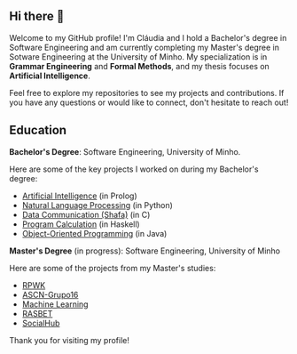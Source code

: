 ## Hi there 👋
Welcome to my GitHub profile!
I'm Cláudia and I hold a Bachelor's degree in Software Engineering and am currently completing my Master's degree in Sotware Engineering at the University of Minho. My specialization is in **Grammar Engineering** and **Formal Methods**, and my thesis focuses on **Artificial Intelligence**.

Feel free to explore my repositories to see my projects and contributions. If you have any questions or would like to connect, don't hesitate to reach out!

## Education

**Bachelor's Degree**: Software Engineering, University of Minho.

Here are some of the key projects I worked on during my Bachelor's degree:

- [Artificial Intelligence](https://github.com/Claudia54/Prolog-AI) (in Prolog)
- [Natural Language Processing](https://github.com/Claudia54/PL) (in Python)
- [Data Communication (Shafa)](https://github.com/Claudia54/Shafa) (in C)
- [Program Calculation](https://github.com/Claudia54/CP) (in Haskell)
- [Object-Oriented Programming](https://github.com/Claudia54/Object-Oriented-Programming) (in Java)
  
 **Master's Degree** (in progress): Software Engineering, University of Minho

 Here are some of the projects from my Master's studies:

- [RPWK](https://github.com/Claudia54/RPWK) 
- [ASCN-Grupo16](https://github.com/Claudia54/ASCN-Grupo16) 
- [Machine Learning](https://github.com/Claudia54/MachineLearning) 
- [RASBET](https://github.com/Claudia54/RASBET)
- [SocialHub](https://github.com/Claudia54/SocialHub) 

Thank you for visiting my profile!

